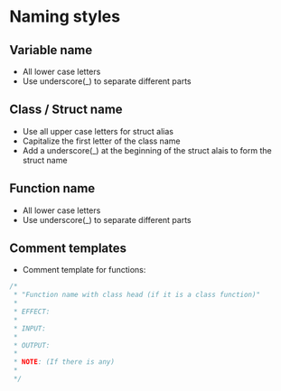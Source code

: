 # Naming styles

## Variable name

- All lower case letters
- Use underscore(_) to separate different parts

## Class / Struct name

- Use all upper case letters for struct alias
- Capitalize the first letter of the class name
- Add a underscore(_) at the beginning of the struct alais to form the struct name

## Function name

- All lower case letters
- Use underscore(_) to separate different parts

## Comment templates

- Comment template for functions:
```c++
/*
 * "Function name with class head (if it is a class function)"
 * 
 * EFFECT:
 * 
 * INPUT:
 * 
 * OUTPUT:
 * 
 * NOTE: (If there is any)
 * 
 */
```
  